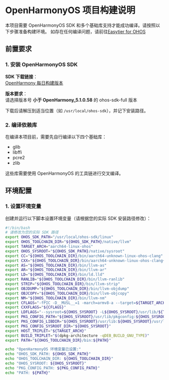# OpenHarmonyOS 项目构建说明

本项目需要 OpenHarmonyOS SDK 和多个基础库支持才能成功编译。请按照以下步骤准备构建环境。
如存在任何编译问题，请前往[Easytier for OHOS](https://github.com/FrankHan052176/EasyTier)

## 前置要求

### 1. 安装 OpenHarmonyOS SDK

**SDK 下载链接**：  
[OpenHarmony 每日构建版本](https://ci.openharmony.cn/workbench/cicd/dailybuild/dailylist)

**版本要求**：  
请选择版本号 **小于 OpenHarmony_5.1.0.58** 的 ohos-sdk-full 版本

下载后请解压到适当位置（如 `/usr/local/ohos-sdk`），并记下安装路径。

### 2. 编译依赖库
在编译本项目前，需要先自行编译以下四个基础库：

- glib
- libffi
- pcre2
- zlib

这些库需要使用 OpenHarmonyOS 的工具链进行交叉编译。

## 环境配置

### 1. 设置环境变量
创建并运行以下脚本设置环境变量（请根据您的实际 SDK 安装路径修改）：

```bash
#!/bin/bash
# 请修改为您的实际 SDK 路径
export OHOS_SDK_PATH="/usr/local/ohos-sdk/linux"
export OHOS_TOOLCHAIN_DIR="${OHOS_SDK_PATH}/native/llvm"
export TARGET_ARCH="aarch64-linux-ohos"
export OHOS_SYSROOT="${OHOS_SDK_PATH}/native/sysroot"
export CC="${OHOS_TOOLCHAIN_DIR}/bin/aarch64-unknown-linux-ohos-clang"
export CXX="${OHOS_TOOLCHAIN_DIR}/bin/aarch64-unknown-linux-ohos-clang++"
export AS="${OHOS_TOOLCHAIN_DIR}/bin/llvm-as"
export AR="${OHOS_TOOLCHAIN_DIR}/bin/llvm-ar"
export LD="${OHOS_TOOLCHAIN_DIR}/bin/ld.lld"
export RANLIB="${OHOS_TOOLCHAIN_DIR}/bin/llvm-ranlib"
export STRIP="${OHOS_TOOLCHAIN_DIR}/bin/llvm-strip"
export OBJDUMP="${OHOS_TOOLCHAIN_DIR}/bin/llvm-objdump"
export OBJCOPY="${OHOS_TOOLCHAIN_DIR}/bin/llvm-objcopy"
export NM="${OHOS_TOOLCHAIN_DIR}/bin/llvm-nm"
export CFLAGS="-fPIC -D__MUSL__=1 -march=armv8-a --target=${TARGET_ARCH} -Wno-error --sysroot=${OHOS_SYSROOT} -I${OHOS_SYSROOT}/usr/include/${TARGET_ARCH}"
export CXXFLAGS="${CFLAGS}"
export LDFLAGS="--sysroot=${OHOS_SYSROOT} -L${OHOS_SYSROOT}/usr/lib/${TARGET_ARCH} -fuse-ld=${LD}"
export PKG_CONFIG_PATH="${OHOS_SYSROOT}/usr/lib/pkgconfig:${OHOS_SYSROOT}/usr/local/lib/pkgconfig"
export PKG_CONFIG_LIBDIR="${OHOS_SYSROOT}/usr/lib:${OHOS_SYSROOT}/usr/local/lib"
export PKG_CONFIG_SYSROOT_DIR="${OHOS_SYSROOT}"
export HOST_TRIPLET="${TARGET_ARCH}"
export BUILD_TRIPLET="$(dpkg-architecture -qDEB_BUILD_GNU_TYPE)"
export PATH="${OHOS_TOOLCHAIN_DIR}/bin:${PATH}"

echo "OpenHarmonyOS 环境变量已设置:"
echo "OHOS_SDK_PATH: ${OHOS_SDK_PATH}"
echo "OHOS_TOOLCHAIN_DIR: ${OHOS_TOOLCHAIN_DIR}"
echo "OHOS_SYSROOT: ${OHOS_SYSROOT}"
echo "PKG_CONFIG_PATH: ${PKG_CONFIG_PATH}"
echo "PATH: ${PATH}"